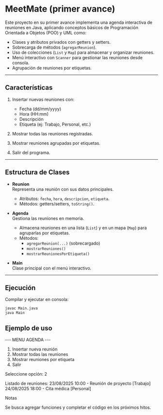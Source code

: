 # MeetMate (primer avance)

Este proyecto en su primer avance implementa una agenda interactiva de reuniones en Java, aplicando conceptos básicos de Programación Orientada a Objetos (POO) y UML como:  
- Clases y atributos privados con getters y setters.  
- Sobrecarga de métodos (`agregarReunion`).  
- Uso de colecciones (`List` y `Map`) para almacenar y organizar reuniones.  
- Menú interactivo con `Scanner` para gestionar las reuniones desde consola.  
- Agrupación de reuniones por etiquetas.  

---

## Características
1. Insertar nuevas reuniones con:
   - Fecha (dd/mm/yyyy)  
   - Hora (HH:mm)  
   - Descripción  
   - Etiqueta (ej: Trabajo, Personal, etc.)  

2. Mostrar todas las reuniones registradas.  

3. Mostrar reuniones agrupadas por etiquetas.  

4. Salir del programa.  

---

## Estructura de Clases
- **Reunion**  
  Representa una reunión con sus datos principales.  
  - Atributos: `fecha`, `hora`, `descripcion`, `etiqueta`.  
  - Métodos: getters/setters, `toString()`.  

- **Agenda**  
  Gestiona las reuniones en memoria.  
  - Almacena reuniones en una lista (`List`) y en un mapa (`Map`) para agruparlas por etiquetas.  
  - Métodos:  
    - `agregarReunion(...)` (sobrecargado)  
    - `mostrarReuniones()`  
    - `mostrarReunionesPorEtiqueta()`  

- **Main**  
  Clase principal con el menú interactivo.  

---

## Ejecución

Compilar y ejecutar en consola:

```bash
javac Main.java
java Main
```
## Ejemplo de uso
--- MENU AGENDA ---
1. Insertar nueva reunión
2. Mostrar todas las reuniones
3. Mostrar reuniones por etiqueta
0. Salir
   
Seleccione opción: 2

Listado de reuniones:
23/08/2025 10:00 - Reunión de proyecto [Trabajo]
24/08/2025 18:00 - Cita médica [Personal]

Notas

Se busca agregar funciones y completar el código en los próximos hitos.
